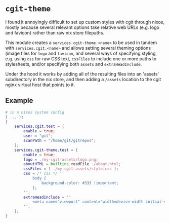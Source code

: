 # `cgit-theme`

I found it annoyingly difficult to set up custom styles with cgit through nixos,
mostly because several relevant options take relative web URLs (e.g. logo and
favicon) rather than raw nix store filepaths.

This module creates a `services.cgit-theme.<name>` to be used in tandem with
`services.cgit.<name>` and allows setting several theming options (image files
for `logo` and `favicon`, and several ways of specifying styling, e.g. using
`css` for raw CSS text, `cssFiles` to include one or more paths to stylesheets,
and/or specifying both `assets` and `extraHeadInclude`.

Under the hood it works by adding all of the resulting files into an 'assets'
subdirectory in the nix store, and then adding a `/assets` location to the cgit
nginx virtual host that points to it.

## Example

```nix
# in a nixos system config
{ ... }:
{
    services.cgit.test = {
        enable = true;
        user = "git";
        scanPath = "/home/git/gitrepos";
    };
    services.cgit-theme.test = {
        enable = true;
        logo = ./my-cgit-assets/logo.png;
        aboutHTML = builtins.readFile ./about.html;
        cssFiles = [ ./my-cgit-assets/style.css ];
        css = /* css */ ''
            body {
                background-color: #333 !important;
            };
        '';
        extraHeadInclude = ''
            <meta name="viewport" content="width=device-width initial-scale=1.0" />
        '';
    };
}
```

